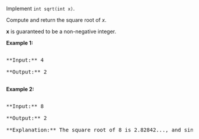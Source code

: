 
Implement `int sqrt(int x)`.

Compute and return the square root of *x*.

**x** is guaranteed to be a non-negative integer.

**Example 1:**
<pre>
**Input:** 4
**Output:** 2
</pre>


**Example 2:**
<pre>
**Input:** 8
**Output:** 2
**Explanation:** The square root of 8 is 2.82842..., and since we want to return an integer, the decimal part will be truncated.
</pre>

